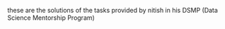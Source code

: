 these are the solutions of the tasks provided by nitish in his DSMP (Data Science Mentorship Program) 
